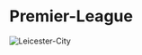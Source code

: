 # Premier-League

![Leicester-City](https://user-images.githubusercontent.com/41476809/115970455-5bb1d780-a53a-11eb-88fc-9c5a697cbc76.png)

